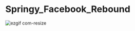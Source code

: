# Springy_Facebook_Rebound
![ezgif com-resize](https://user-images.githubusercontent.com/11782272/27817045-bb1bff9c-60ac-11e7-995a-f6dbbdf9dfb5.gif)

